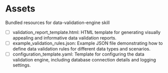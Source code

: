 # Assets

Bundled resources for data-validation-engine skill

- [ ] validation_report_template.html: HTML template for generating visually appealing and informative data validation reports.
- [ ] example_validation_rules.json: Example JSON file demonstrating how to define data validation rules for different data types and scenarios.
- [ ] configuration_template.yaml: Template for configuring the data validation engine, including database connection details and logging settings.
